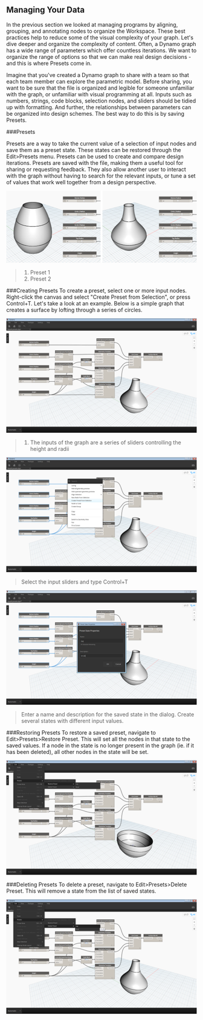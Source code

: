 ## Managing Your Data

In the previous section we looked at managing programs by aligning, grouping, and annotating nodes to organize the Workspace. These best practices help to reduce some of the visual complexity of your graph. Let's dive deeper and organize the complexity of content.  Often, a Dynamo graph has a wide range of parameters which offer countless iterations.  We want to organize the range of options so that we can make real design decisions - and this is where Presets come in. 

Imagine that you've created a Dynamo graph to share with a team so that each team member can explore the parametric model. Before sharing, you want to be sure that the file is organized and legible for someone unfamiliar with the graph, or unfamiliar with visual programming at all. Inputs such as numbers, strings, code blocks, selection nodes, and sliders should be tidied up with formatting.  And further, the relationships between parameters can be organized into design schemes. The best way to do this is by saving Presets.

###Presets

Presets are a way to take the current value of a selection of input nodes and save them as a preset state. These states can be restored through the Edit>Presets menu. Presets can be used to create and compare design iterations. Presets are saved with the file, making them a useful tool for sharing or requesting feedback. They also allow another user to interact with the graph without having to search for the relevant inputs, or tune a set of values that work well together from a design perspective.

![](images/3-5/presets06.png)
>1. Preset 1
>2. Preset 2

###Creating Presets
To create a preset, select one or more input nodes. Right-click the canvas and select "Create Preset from Selection", or press Control+T. 
Let's take a look at an example. Below is a simple graph that creates a surface by lofting through a series of circles. 

![Create Preset](images/3-5/presets01.png)
>1. The inputs of the graph are a series of sliders controlling the height and radii

![Create Preset](images/3-5/presets02.png)
>Select the input sliders and type Control+T

![Create Preset](images/3-5/presets03.png)
>Enter a name and description for the saved state in the dialog. Create several states with different input values.

###Restoring Presets
To restore a saved preset, navigate to Edit>Presets>Restore Preset. This will set all the nodes in that state to the saved values. If a node in the state is no longer present in the graph (ie. if it has been deleted), all other nodes in the state will be set.

![Restoring Presets](images/3-5/presets04.png)

###Deleting Presets
To delete a preset, navigate to Edit>Presets>Delete Preset. This will remove a state from the list of saved states.

![Deleting Presets](images/3-5/presets05.png)